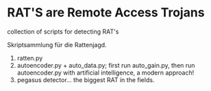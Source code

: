 # RAT'S are Remote Access Trojans  
collection of scripts for detecting RAT's  

Skriptsammlung für die Rattenjagd.  
1. ratten.py  
2. autoencoder.py + auto_data.py; first run auto_gain.py, then run autoencoder.py with artificial intelligence, a modern approach!  
3. pegasus detector... the biggest RAT in the fields.  
